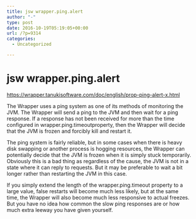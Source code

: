 ```yaml
---
title: jsw wrapper.ping.alert
author: "-"
type: post
date: 2016-10-19T05:19:05+00:00
url: /?p=9314
categories:
  - Uncategorized

---
```

# jsw wrapper.ping.alert
https://wrapper.tanukisoftware.com/doc/english/prop-ping-alert-x.html

The Wrapper uses a ping system as one of its methods of monitoring the JVM. The Wrapper will send a ping to the JVM and then wait for a ping response. If a response has not been received for more than the time configured in <span class="monospace">wrapper.ping.timeoutproperty, then the Wrapper will decide that the JVM is frozen and forcibly kill and restart it.

The ping system is fairly reliable, but in some cases when there is heavy disk swapping or another process is hogging resources, the Wrapper can potentially decide that the JVM is frozen when it is simply stuck temporarily. Obviously this is a bad thing as regardless of the cause, the JVM is not in a state where it can reply to requests. But it may be preferable to wait a bit longer rather than restarting the JVM in this case.

If you simply extend the length of the <span class="monospace">wrapper.ping.timeout property to a large value, false restarts will become much less likely, but at the same time, the Wrapper will also become much less responsive to actual freezes. But you have no idea how common the slow ping responses are or how much extra leeway you have given yourself.